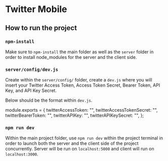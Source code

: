 # Twitter Mobile

## How to run the project

### `npm-install`

Make sure to `npm-install` the main folder as well as the `server` folder in order to install node_modules for the server and the client side.

### `server/config/dev.js`

Create within the `server/config/` folder, create a `dev.js` where you will insert your Twitter Access Token, Access Token Secret, Bearer Token, API Key, and API Key Secret.

Below should be the format within `dev.js`.

module.exports = {
    twitterAccessToken: "",
    twitterAccessTokenSecret: "",
    twitterBearerToken: "",
    twitterAPIKey: "",
    twitterAPIKeySecret: "",
};

### `npm run dev`

Within the main project folder, use `npm run dev` within the project terminal in order to launch both the server and the client side of the project concurrently. Server will be run on `localhost:5000` and client will run on `localhost:3000`.




